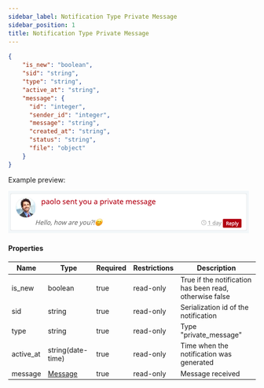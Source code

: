 ```yaml
---
sidebar_label: Notification Type Private Message
sidebar_position: 1
title: Notification Type Private Message
---
```


```json
{
    "is_new": "boolean",
    "sid": "string",
    "type": "string",
    "active_at": "string",
    "message": {
      "id": "integer",
      "sender_id": "integer",
      "message": "string",
      "created_at": "string",
      "status": "string",
      "file": "object"
    }
}
```

Example preview:

![Notification](/img/notification_types/private_message.png)

#### Properties

|Name|Type|Required|Restrictions|Description|
|---|---|---|---|---|
|is_new|boolean|true|read-only|True if the notification has been read, otherwise false|
|sid|string|true|read-only|Serialization id of the notification|
|type|string|true|read-only|Type "private_message"|
|active_at|string(date-time)|true|read-only|Time when the notification was generated|
|message|[Message](/docs/apireference/v2/schemas/private_message)|true|read-only|Message received|
